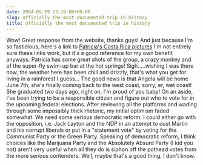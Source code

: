 ```yaml
---
date: 2004-05-29 23:19:00+00:00
slug: officially-the-most-documented-trip-in-history
title: officially the most documented trip in history
---
```


Wow! Great response from the website, thanks guys! And just because I'm so fastidious, here's a link to [Patricia's Costa Rica pictures](http://www.ofoto.com/BrowsePhotos.jsp?&collid=615538282105&page=1&sort_order=0) I'm not entirely sure these links work, but it's a good reference for my own benefit anyways. Patricia has some great shots of the group, a crazy monkey and of the super-fly swim-up bar at the hot springs! Sigh.....wishing I was there now, the weather here has been chill and drizzly, that's what you get for living in a rainforest I guess... The good news is that Angela will be home June 7th, she's finally coming back to the west coast, sorry, er, wet coast! She graduated two days ago, right on, I'm proud of you baby! On an aside, I've been trying to be a responsible citizen and figure out who to vote for in the upcoming federal elections. After reviewing all the platforms and wading through some impossibly thick rhetoric, my initial optimism faded somewhat. We need some serious democratic reform. I could either go with the opposition, i.e. Jack Layton and the NDP in an attempt to oust Martin and his corrupt liberals or put in a "statement vote" by voting for the Communist Party or the Green Party. Speaking of democratic reform, I think choices like the Marijuana Party and the Absolutely Absurd Party (I kid you not) aren't very useful when all they do is siphon off the pothead votes from the more serious contenders. Well, maybe that's a good thing, I don't know.
